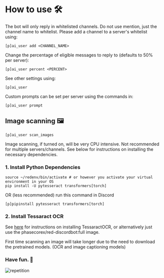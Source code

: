 # How to use 🛠️

The bot will only reply in whitelisted channels. Do not use mention, just the channel name to whitelist.
Please add a channel to a server's whitelist using:

```
[p]ai_user add <CHANNEL_NAME>
```

Change the percentage of eligible messages to reply to (defaults to 50% per server):

```
[p]ai_user percent <PERCENT>
```

See other settings using:

```
[p]ai_user
```

Custom prompts can be set per server using the commands in:
```
[p]ai_user prompt
```

## Image scanning 🖼️

```
[p]ai_user scan_images
```

Image scanning, if turned on, will be very CPU intensive. Not recommended for multiple servers/channels.
See below for instructions on installing the necessary dependencies.


### 1. Install Python Dependencies

```
source ~/redenv/bin/activate # or however you activate your virtual environment in your OS
pip install -U pytesseract transformers[torch]
```

OR (less recommended) run this command in Discord

```
[p]pipinstall pytesseract transformers[torch]
```

### 2. Install Tessaract OCR

See [here](https://tesseract-ocr.github.io/tessdoc/Installation.html) for instructions on installing TessaractOCR, or alternatively just use the phasecorex/red-discordbot:full image.



First time scanning an image will take longer due to the need to download the pretrained models. (OCR and image captioning models)

### Have fun. 🎉
![repetition](https://user-images.githubusercontent.com/46238123/227853613-1a524915-ed46-45f7-a154-94e90daf0cd7.jpg)
